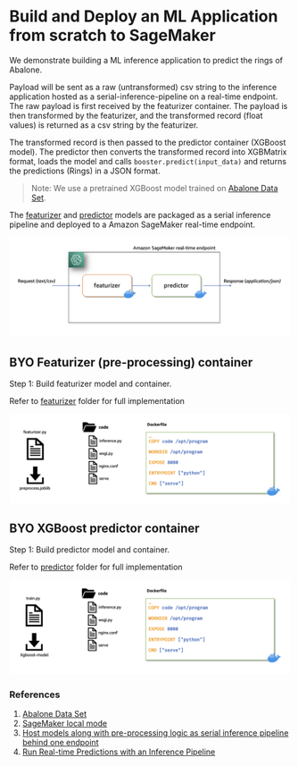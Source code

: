 # Build and Deploy an ML Application from scratch to SageMaker

We demonstrate building a ML inference application to predict the rings of Abalone.

Payload will be sent as a raw (untransformed) csv string to the inference application hosted as a serial-inference-pipeline on a real-time endpoint.
The raw payload is first received by the featurizer container. The payload is then transformed by the featurizer, and the transformed record (float values) is returned as a csv string by the featurizer.

The transformed record is then passed to the predictor container (XGBoost model). The predictor then converts the transformed record into XGBMatrix format, loads the model and calls `booster.predict(input_data)` and returns the predictions (Rings) in a JSON format.

>Note: We use a pretrained XGBoost model trained on [Abalone Data Set](https://archive.ics.uci.edu/ml/datasets/abalone).

The [featurizer](./featurizer) and [predictor](./predictor) models are packaged as a serial inference pipeline and deployed to a Amazon SageMaker real-time endpoint.

![Abalone XGBoost ML Application](images/serial-inference-pipeline.png)

## BYO Featurizer (pre-processing) container

Step 1: Build featurizer model and container.

Refer to [featurizer](./featurizer) folder for full implementation

![Featurizer](images/byoc-featurizer.png)

## BYO XGBoost predictor container

Step 1: Build predictor model and container.

Refer to [predictor](./predictor) folder for full implementation

![Featurizer](images/byoc-predictor.png)

### References

1. [Abalone Data Set](https://archive.ics.uci.edu/ml/datasets/abalone)
2. [SageMaker local mode](https://sagemaker.readthedocs.io/en/stable/overview.html#local-mode)
3. [Host models along with pre-processing logic as serial inference pipeline behind one endpoint](https://docs.aws.amazon.com/sagemaker/latest/dg/inference-pipelines.html)
4. [Run Real-time Predictions with an Inference Pipeline](https://docs.aws.amazon.com/sagemaker/latest/dg/inference-pipeline-real-time.html)

